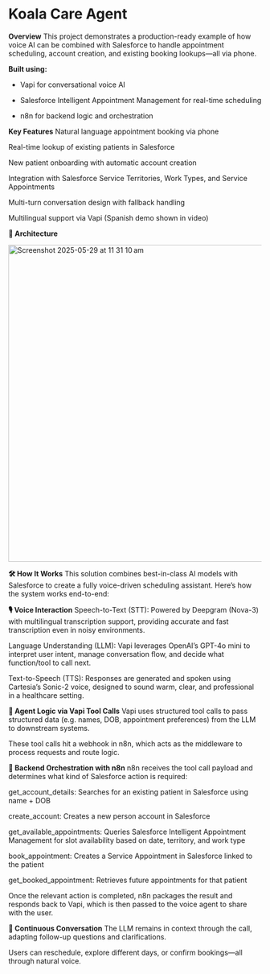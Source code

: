# Koala Care Agent

**Overview**
This project demonstrates a production-ready example of how voice AI can be combined with Salesforce to handle appointment scheduling, account creation, and existing booking lookups—all via phone.

**Built using:**

- Vapi for conversational voice AI

- Salesforce Intelligent Appointment Management for real-time scheduling

- n8n for backend logic and orchestration

**Key Features**
Natural language appointment booking via phone

Real-time lookup of existing patients in Salesforce

New patient onboarding with automatic account creation

Integration with Salesforce Service Territories, Work Types, and Service Appointments

Multi-turn conversation design with fallback handling

Multilingual support via Vapi (Spanish demo shown in video)

**🔧 Architecture**

<img width="630" alt="Screenshot 2025-05-29 at 11 31 10 am" src="https://github.com/user-attachments/assets/56a978fa-46b3-4b4e-8cd0-c08cc946bdf6" />


**🛠️ How It Works**
This solution combines best-in-class AI models with Salesforce to create a fully voice-driven scheduling assistant. Here’s how the system works end-to-end:

**🎙️ Voice Interaction**
Speech-to-Text (STT):
Powered by Deepgram (Nova-3) with multilingual transcription support, providing accurate and fast transcription even in noisy environments.

Language Understanding (LLM):
Vapi leverages OpenAI’s GPT-4o mini to interpret user intent, manage conversation flow, and decide what function/tool to call next.

Text-to-Speech (TTS):
Responses are generated and spoken using Cartesia’s Sonic-2 voice, designed to sound warm, clear, and professional in a healthcare setting.

**🧠 Agent Logic via Vapi Tool Calls**
Vapi uses structured tool calls to pass structured data (e.g. names, DOB, appointment preferences) from the LLM to downstream systems.

These tool calls hit a webhook in n8n, which acts as the middleware to process requests and route logic.

**🔄 Backend Orchestration with n8n**
n8n receives the tool call payload and determines what kind of Salesforce action is required:

get_account_details: Searches for an existing patient in Salesforce using name + DOB

create_account: Creates a new person account in Salesforce

get_available_appointments: Queries Salesforce Intelligent Appointment Management for slot availability based on date, territory, and work type

book_appointment: Creates a Service Appointment in Salesforce linked to the patient

get_booked_appointment: Retrieves future appointments for that patient

Once the relevant action is completed, n8n packages the result and responds back to Vapi, which is then passed to the voice agent to share with the user.

**🔁 Continuous Conversation**
The LLM remains in context through the call, adapting follow-up questions and clarifications.

Users can reschedule, explore different days, or confirm bookings—all through natural voice.





